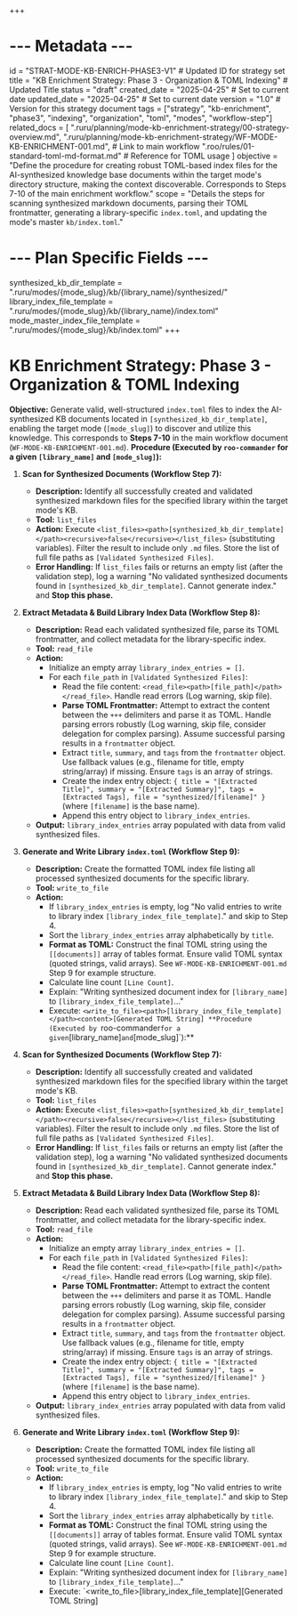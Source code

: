 +++
# --- Metadata ---
id = "STRAT-MODE-KB-ENRICH-PHASE3-V1" # Updated ID for strategy set
title = "KB Enrichment Strategy: Phase 3 - Organization & TOML Indexing" # Updated Title
status = "draft"
created_date = "2025-04-25" # Set to current date
updated_date = "2025-04-25" # Set to current date
version = "1.0" # Version for this strategy document
tags = ["strategy", "kb-enrichment", "phase3", "indexing", "organization", "toml", "modes", "workflow-step"]
related_docs = [
    ".ruru/planning/mode-kb-enrichment-strategy/00-strategy-overview.md",
    ".ruru/planning/mode-kb-enrichment-strategy/WF-MODE-KB-ENRICHMENT-001.md", # Link to main workflow
    ".roo/rules/01-standard-toml-md-format.md" # Reference for TOML usage
]
objective = "Define the procedure for creating robust TOML-based index files for the AI-synthesized knowledge base documents within the target mode's directory structure, making the context discoverable. Corresponds to Steps 7-10 of the main enrichment workflow."
scope = "Details the steps for scanning synthesized markdown documents, parsing their TOML frontmatter, generating a library-specific `index.toml`, and updating the mode's master `kb/index.toml`."
# --- Plan Specific Fields ---
synthesized_kb_dir_template = ".ruru/modes/{mode_slug}/kb/{library_name}/synthesized/"
library_index_file_template = ".ruru/modes/{mode_slug}/kb/{library_name}/index.toml"
mode_master_index_file_template = ".ruru/modes/{mode_slug}/kb/index.toml"
+++

# KB Enrichment Strategy: Phase 3 - Organization & TOML Indexing

**Objective:** Generate valid, well-structured `index.toml` files to index the AI-synthesized KB documents located in `[synthesized_kb_dir_template]`, enabling the target mode (`[mode_slug]`) to discover and utilize this knowledge. This corresponds to **Steps 7-10** in the main workflow document (`WF-MODE-KB-ENRICHMENT-001.md`).
**Procedure (Executed by `roo-commander` for a given `[library_name]` and `[mode_slug]`):**

1.  **Scan for Synthesized Documents (Workflow Step 7):**
    *   **Description:** Identify all successfully created and validated synthesized markdown files for the specified library within the target mode's KB.
    *   **Tool:** `list_files`
    *   **Action:** Execute `<list_files><path>[synthesized_kb_dir_template]</path><recursive>false</recursive></list_files>` (substituting variables). Filter the result to include only `.md` files. Store the list of full file paths as `[Validated Synthesized Files]`.
    *   **Error Handling:** If `list_files` fails or returns an empty list (after the validation step), log a warning "No validated synthesized documents found in `[synthesized_kb_dir_template]`. Cannot generate index." and **Stop this phase.**

2.  **Extract Metadata & Build Library Index Data (Workflow Step 8):**
    *   **Description:** Read each validated synthesized file, parse its TOML frontmatter, and collect metadata for the library-specific index.
    *   **Tool:** `read_file`
    *   **Action:**
        *   Initialize an empty array `library_index_entries = []`.
        *   For each `file_path` in `[Validated Synthesized Files]`:
            *   Read the file content: `<read_file><path>[file_path]</path></read_file>`. Handle read errors (Log warning, skip file).
            *   **Parse TOML Frontmatter:** Attempt to extract the content between the `+++` delimiters and parse it as TOML. Handle parsing errors robustly (Log warning, skip file, consider delegation for complex parsing). Assume successful parsing results in a `frontmatter` object.
            *   Extract `title`, `summary`, and `tags` from the `frontmatter` object. Use fallback values (e.g., filename for title, empty string/array) if missing. Ensure `tags` is an array of strings.
            *   Create the index entry object: `{ title = "[Extracted Title]", summary = "[Extracted Summary]", tags = [Extracted Tags], file = "synthesized/[filename]" }` (where `[filename]` is the base name).
            *   Append this entry object to `library_index_entries`.
    *   **Output:** `library_index_entries` array populated with data from valid synthesized files.

3.  **Generate and Write Library `index.toml` (Workflow Step 9):**
    *   **Description:** Create the formatted TOML index file listing all processed synthesized documents for the specific library.
    *   **Tool:** `write_to_file`
    *   **Action:**
        *   If `library_index_entries` is empty, log "No valid entries to write to library index `[library_index_file_template]`." and skip to Step 4.
        *   Sort the `library_index_entries` array alphabetically by `title`.
        *   **Format as TOML:** Construct the final TOML string using the `[[documents]]` array of tables format. Ensure valid TOML syntax (quoted strings, valid arrays). See `WF-MODE-KB-ENRICHMENT-001.md` Step 9 for example structure.
        *   Calculate line count `[Line Count]`.
        *   Explain: "Writing synthesized document index for `[library_name]` to `[library_index_file_template]`..."
        *   Execute: `<write_to_file><path>[library_index_file_template]</path><content>[Generated TOML String]
**Procedure (Executed by `roo-commander` for a given `[library_name]` and `[mode_slug]`):**

1.  **Scan for Synthesized Documents (Workflow Step 7):**
    *   **Description:** Identify all successfully created and validated synthesized markdown files for the specified library within the target mode's KB.
    *   **Tool:** `list_files`
    *   **Action:** Execute `<list_files><path>[synthesized_kb_dir_template]</path><recursive>false</recursive></list_files>` (substituting variables). Filter the result to include only `.md` files. Store the list of full file paths as `[Validated Synthesized Files]`.
    *   **Error Handling:** If `list_files` fails or returns an empty list (after the validation step), log a warning "No validated synthesized documents found in `[synthesized_kb_dir_template]`. Cannot generate index." and **Stop this phase.**

2.  **Extract Metadata & Build Library Index Data (Workflow Step 8):**
    *   **Description:** Read each validated synthesized file, parse its TOML frontmatter, and collect metadata for the library-specific index.
    *   **Tool:** `read_file`
    *   **Action:**
        *   Initialize an empty array `library_index_entries = []`.
        *   For each `file_path` in `[Validated Synthesized Files]`:
            *   Read the file content: `<read_file><path>[file_path]</path></read_file>`. Handle read errors (Log warning, skip file).
            *   **Parse TOML Frontmatter:** Attempt to extract the content between the `+++` delimiters and parse it as TOML. Handle parsing errors robustly (Log warning, skip file, consider delegation for complex parsing). Assume successful parsing results in a `frontmatter` object.
            *   Extract `title`, `summary`, and `tags` from the `frontmatter` object. Use fallback values (e.g., filename for title, empty string/array) if missing. Ensure `tags` is an array of strings.
            *   Create the index entry object: `{ title = "[Extracted Title]", summary = "[Extracted Summary]", tags = [Extracted Tags], file = "synthesized/[filename]" }` (where `[filename]` is the base name).
            *   Append this entry object to `library_index_entries`.
    *   **Output:** `library_index_entries` array populated with data from valid synthesized files.

3.  **Generate and Write Library `index.toml` (Workflow Step 9):**
    *   **Description:** Create the formatted TOML index file listing all processed synthesized documents for the specific library.
    *   **Tool:** `write_to_file`
    *   **Action:**
        *   If `library_index_entries` is empty, log "No valid entries to write to library index `[library_index_file_template]`." and skip to Step 4.
        *   Sort the `library_index_entries` array alphabetically by `title`.
        *   **Format as TOML:** Construct the final TOML string using the `[[documents]]` array of tables format. Ensure valid TOML syntax (quoted strings, valid arrays). See `WF-MODE-KB-ENRICHMENT-001.md` Step 9 for example structure.
        *   Calculate line count `[Line Count]`.
        *   Explain: "Writing synthesized document index for `[library_name]` to `[library_index_file_template]`..."
        *   Execute: `<write_to_file><path>[library_index_file_template]</path><content>[Generated TOML String]